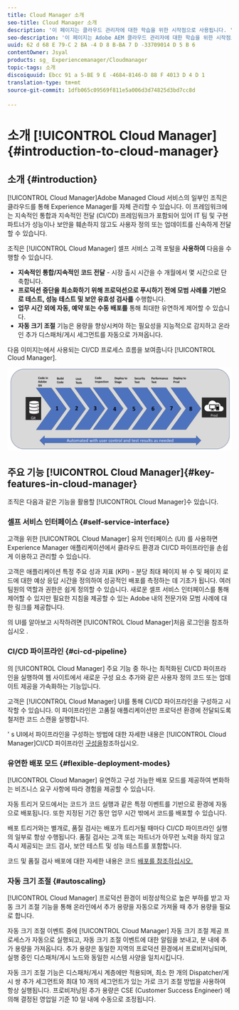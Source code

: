 ```yaml
---
title: Cloud Manager 소개
seo-title: Cloud Manager 소개
description: '이 페이지는 클라우드 관리자에 대한 학습을 위한 시작점으로 사용됩니다. '
seo-description: '이 페이지는 Adobe AEM 클라우드 관리자에 대한 학습을 위한 시작점으로 사용되고 이점과 주요 기능을 강조합니다. '
uuid: 62 d 68 E 79-C 2 BA -4 D 8 B-BA 7 D -33709014 D 5 B 6
contentOwner: Jsyal
products: sg_ Experiencemanager/Cloudmanager
topic-tags: 소개
discoiquuid: Ebcc 91 a 5-BE 9 E -4684-8146-D 88 F 4013 D 4 D 1
translation-type: tm+mt
source-git-commit: 1dfb065c09569f811e5a006d3d74825d3bd7cc8d

---
```



# 소개 [!UICONTROL Cloud Manager]{#introduction-to-cloud-manager}

## 소개 {#introduction}

[!UICONTROL Cloud Manager]Adobe Managed Cloud 서비스의 일부인 조직은 클라우드를 통해 Experience Manager를 자체 관리할 수 있습니다. 이 프레임워크에는 지속적인 통합과 지속적인 전달 (CI/CD) 프레임워크가 포함되어 있어 IT 팀 및 구현 파트너가 성능이나 보안을 훼손하지 않고도 사용자 정의 또는 업데이트를 신속하게 전달할 수 있습니다.

조직은 [!UICONTROL Cloud Manager] 셀프 서비스 고객 포털을 **사용하여** 다음을 수행할 수 있습니다.

* **지속적인 통합/지속적인 코드 전달** - 시장 출시 시간을 수 개월에서 몇 시간으로 단축합니다.
* **프로덕션 중단을 최소화하기 위해 프로덕션으로 푸시하기 전에 모범 사례를 기반으로 테스트, 성능 테스트 및 보안 유효성 검사를** 수행합니다.
* **업무 시간 외에 자동, 예약 또는 수동 배포를** 통해 최대한 유연하게 제어할 수 있습니다.
* **자동 크기 조절** 기능은 용량을 향상시켜야 하는 필요성을 지능적으로 감지하고 온라인 추가 디스패처/게시 세그먼트를 자동으로 가져옵니다.

다음 이미지는에서 사용되는 CI/CD 프로세스 흐름을 보여줍니다 [!UICONTROL Cloud Manager].

![](assets/screen_shot_2018-05-12at73843pm.png)

## 주요 기능 [!UICONTROL Cloud Manager]{#key-features-in-cloud-manager}

조직은 다음과 같은 기능을 활용할 [!UICONTROL Cloud Manager]수 있습니다.

### 셀프 서비스 인터페이스 {#self-service-interface}

고객을 위한 [!UICONTROL Cloud Manager] 유저 인터페이스 (UI) 를 사용하면 Experience Manager 애플리케이션에서 클라우드 환경과 CI/CD 파이프라인을 손쉽게 이용하고 관리할 수 있습니다.

고객은 애플리케이션 특정 주요 성과 지표 (KPI) - 분당 최대 페이지 뷰 수 및 페이지 로드에 대한 예상 응답 시간을 정의하여 성공적인 배포를 측정하는 데 기초가 됩니다. 여러 팀원의 역할과 권한은 쉽게 정의할 수 있습니다. 새로운 셀프 서비스 인터페이스를 통해 제어할 수 있지만 필요한 지침을 제공할 수 있는 Adobe 내의 전문가와 모범 사례에 대한 링크를 제공합니다.

의 UI를 알아보고 시작하려면 [!UICONTROL Cloud Manager]처음 로그인을 참조하십시오 [](https://helpx.adobe.com/experience-manager/cloud-manager/using/first-time-login.html).

### CI/CD 파이프라인 {#ci-cd-pipeline}

의 [!UICONTROL Cloud Manager] 주요 기능 중 하나는 최적화된 CI/CD 파이프라인을 실행하여 웹 사이트에서 새로운 구성 요소 추가와 같은 사용자 정의 코드 또는 업데이트 제공을 가속화하는 기능입니다.

고객은 [!UICONTROL Cloud Manager] UI를 통해 CI/CD 파이프라인을 구성하고 시작할 수 있습니다. 이 파이프라인은 고품질 애플리케이션만 프로덕션 환경에 전달되도록 철저한 코드 스캔을 실행합니다.

&#39; s UI에서 파이프라인을 구성하는 방법에 대한 자세한 내용은 [!UICONTROL Cloud Manager]CI/CD 파이프라인 [구성을](https://helpx.adobe.com/experience-manager/cloud-manager/using/configuring-pipeline.html)참조하십시오.

### 유연한 배포 모드 {#flexible-deployment-modes}

[!UICONTROL Cloud Manager] 유연하고 구성 가능한 배포 모드를 제공하여 변화하는 비즈니스 요구 사항에 따라 경험을 제공할 수 있습니다.

자동 트리거 모드에서는 코드가 코드 실행과 같은 특정 이벤트를 기반으로 환경에 자동으로 배포됩니다. 또한 지정된 기간 동안 업무 시간 밖에서 코드를 배포할 수 있습니다.

배포 트리거와는 별개로, 품질 검사는 배포가 트리거될 때마다 CI/CD 파이프라인 실행의 일부로 항상 수행됩니다. 품질 검사는 고객 또는 파트너가 아무런 노력을 하지 않고 즉시 제공되는 코드 검사, 보안 테스트 및 성능 테스트를 포함합니다.

코드 및 품질 검사 배포에 대한 자세한 내용은 코드 [배포를 참조하십시오.](deploying-code.md)

### 자동 크기 조절 {#autoscaling}

[!UICONTROL Cloud Manager] 프로덕션 환경이 비정상적으로 높은 부하를 받고 자동 크기 조절 기능을 통해 온라인에서 추가 용량을 자동으로 가져올 때 추가 용량을 필요로 합니다.

자동 크기 조절 이벤트 중에 [!UICONTROL Cloud Manager] 자동 크기 조절 제공 프로세스가 자동으로 실행되고, 자동 크기 조절 이벤트에 대한 알림을 보내고, 분 내에 추가 용량을 가져옵니다. 추가 용량은 동일한 지역의 프로덕션 환경에서 프로비저닝되며, 실행 중인 디스패처/게시 노드와 동일한 시스템 사양을 일치시킵니다.

자동 크기 조절 기능은 디스패처/게시 계층에만 적용되며, 최소 한 개의 Dispatcher/게시 쌍 추가 세그먼트와 최대 10 개의 세그먼트가 있는 가로 크기 조절 방법을 사용하여 항상 실행됩니다. 프로비저닝된 추가 용량은 CSE (Customer Success Engineer) 에 의해 결정된 영업일 기준 10 일 내에 수동으로 조정됩니다.

